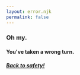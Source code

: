 ```yaml
---
layout: error.njk
permalink: false
---
```


### Oh my.
#### You've taken a wrong turn.
##### [Back to safety!](/)
